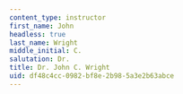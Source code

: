 ```yaml
---
content_type: instructor
first_name: John
headless: true
last_name: Wright
middle_initial: C.
salutation: Dr.
title: Dr. John C. Wright
uid: df48c4cc-0982-bf8e-2b98-5a3e2b63abce
---
```

